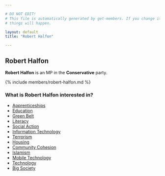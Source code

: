 ```yaml
---

# DO NOT EDIT!
# This file is automatically generated by get-members. If you change it, bad
# things will happen.

layout: default
title: "Robert Halfon"

---
```


## Robert Halfon

**Robert Halfon** is an MP in the **Conservative** party.

{% include members/robert-halfon.md %}

### What is Robert Halfon interested in?


* [Apprenticeships](/interests/apprenticeships.html)
* [Education](/interests/education.html)
* [Green Belt](/interests/green-belt.html)
* [Literacy](/interests/literacy.html)
* [Social Action](/interests/social-action.html)
* [Information Technology](/interests/information-technology.html)
* [Terrorism](/interests/terrorism.html)
* [Housing](/interests/housing.html)
* [Community Cohesion](/interests/community-cohesion.html)
* [Islamism](/interests/islamism.html)
* [Mobile Technology](/interests/mobile-technology.html)
* [Technology](/interests/technology.html)
* [Big Society](/interests/big-society.html)
